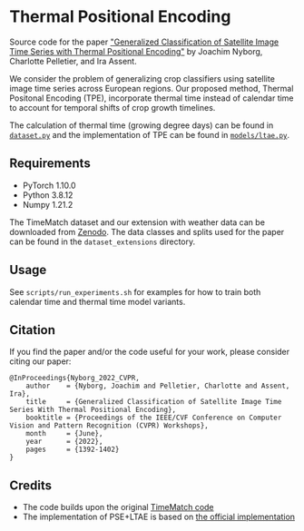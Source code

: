 # Thermal Positional Encoding
Source code for the paper ["Generalized Classification of Satellite Image Time Series with Thermal Positional Encoding"](https://openaccess.thecvf.com/content/CVPR2022W/EarthVision/html/Nyborg_Generalized_Classification_of_Satellite_Image_Time_Series_With_Thermal_Positional_CVPRW_2022_paper.html) by Joachim Nyborg, Charlotte Pelletier, and Ira Assent.

We consider the problem of generalizing crop classifiers using satellite image time series across European regions. Our proposed method, Thermal Positonal Encoding (TPE), incorporate thermal time instead of calendar time to account for temporal shifts of crop growth timelines. 

The calculation of thermal time (growing degree days) can be found in [`dataset.py`](https://github.com/jnyborg/tpe/blob/43068d55e859f93b4eabd6f865a05c69a8cd75c3/dataset.py#L157) and the implementation of TPE can be found in [`models/ltae.py`](https://github.com/jnyborg/tpe/blob/main/models/ltae.py).


## Requirements
- PyTorch 1.10.0
- Python 3.8.12
- Numpy 1.21.2

The TimeMatch dataset and our extension with weather data can be downloaded from [Zenodo](https://zenodo.org/record/6542639). The data classes and splits used for the paper can be found in the `dataset_extensions` directory.

## Usage
See `scripts/run_experiments.sh` for examples for how to train both calendar time and thermal time model variants.

## Citation
If you find the paper and/or the code useful for your work, please consider citing our paper:
```
@InProceedings{Nyborg_2022_CVPR,
    author    = {Nyborg, Joachim and Pelletier, Charlotte and Assent, Ira},
    title     = {Generalized Classification of Satellite Image Time Series With Thermal Positional Encoding},
    booktitle = {Proceedings of the IEEE/CVF Conference on Computer Vision and Pattern Recognition (CVPR) Workshops},
    month     = {June},
    year      = {2022},
    pages     = {1392-1402}
}
```

## Credits
- The code builds upon the original [TimeMatch code](https://github.com/jnyborg/timematch)
- The implementation of PSE+LTAE is based on [the official implementation](https://github.com/VSainteuf/lightweight-temporal-attention-pytorch)
